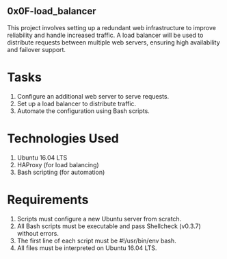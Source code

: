 ## 0x0F-load_balancer

This project involves setting up a redundant web infrastructure to improve
reliability and handle increased traffic. A load balancer will be used to distribute
requests between multiple web servers, ensuring high availability and failover support.

# Tasks

1. Configure an additional web server to serve requests.
2. Set up a load balancer to distribute traffic.
3. Automate the configuration using Bash scripts.

# Technologies Used

1. Ubuntu 16.04 LTS
2. HAProxy (for load balancing)
3. Bash scripting (for automation)

# Requirements

1. Scripts must configure a new Ubuntu server from scratch.
2. All Bash scripts must be executable and pass Shellcheck (v0.3.7) without errors.
3. The first line of each script must be #!/usr/bin/env bash.
4. All files must be interpreted on Ubuntu 16.04 LTS.
